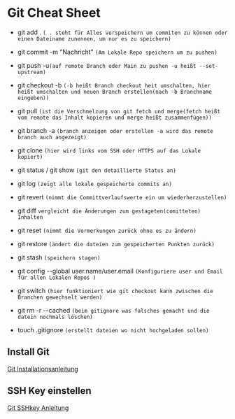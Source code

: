# Git Cheat Sheet

- git add . ``( . steht für Alles vorspeichern um commiten zu können oder einen Dateiname zunennen, um nur es zu speichern)``

- git commit -m "Nachricht" ``(Am Lokale Repo speichern um zu pushen) ``

- git push -u`` (auf remote Branch oder Main zu pushen -u heißt --set-upstream) `` 

- git checkout -b ``(-b heißt Branch checkout heit umschalten, hier heißt umschalten und neuen Branch erstellen(nach -b Branchname eingeben))``

- git pull ``(ist die Verschmelzung von git fetch und merge(fetch heißt vom remote das Inhalt kopieren und merge heißt zusammenfügen))``

- git branch -a ``(branch anzeigen oder erstellen -a wird das remote branch auch angezeigt)``

- git clone ``(hier wird links vom SSH oder HTTPS auf das Lokale kopiert)``

- git status / git show ``(git den detaillierte Status an)``

- git log ``(zeigt alle lokale gespeicherte commits an)``

- git revert ``(nimmt die Committverlaufswerte ein um wiederherzustellen) ``

- git diff ``vergleicht die Änderungen zum gestageten(comitteten) Inhalten ``

- git reset ``(nimmt die Vormerkungen zurück ohne es zu ändern)``

- git restore ``(ändert die dateien zum gespeicherten Punkten zurück)``

- git stash  ``(speichern stagen)``

- git config --global user.name/user.email ``(Konfiguriere user und Email für allen Lokalen Repos )``

- git switch ``(hier funktioniert wie git checkout kann zwischen die Branchen gewechselt werden)``

- git rm -r --cached ``(beim gitignore was falsches gemacht und die datein nochmals löschen)``

- touch .gitignore ``(erstellt dateien wo nicht hochgeladen sollen)``




## Install Git
[Git Installationsanleitung](https://github.com/git-guides/install-git)
## SSH Key einstellen
[Git SSHkey Anleitung](https://docs.github.com/en/authentication/connecting-to-github-with-ssh)